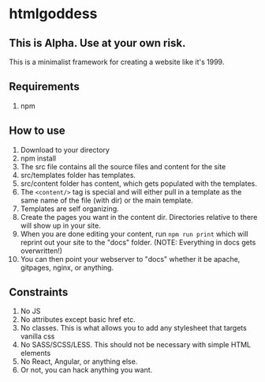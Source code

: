 # htmlgoddess

## This is Alpha. Use at your own risk.

This is a minimalist framework for creating a website like it's 1999. 

## Requirements
1. npm

## How to use

1. Download to your directory
1. npm install
1. The src file contains all the source files and content for the site
1. src/templates folder has templates.
1. src/content folder has content, which gets populated with the templates.
1. The ```<content/>``` tag is special and will either pull in a template as the same name of the file (with dir) or the main template.
1. Templates are self organizing.
1. Create the pages you want in the content dir. Directories relative to there will show up in your site.
1. When you are done editing your content, run ```npm run print``` which will reprint out your site to the "docs" folder. (NOTE: Everything in docs gets overwritten!)
1. You can then point your webserver to "docs" whether it be apache, gitpages, nginx, or anything.

## Constraints
1. No JS
1. No attributes except basic href etc.
1. No classes. This is what allows you to add any stylesheet that targets vanilla css
1. No SASS/SCSS/LESS. This should not be necessary with simple HTML elements
1. No React, Angular, or anything else.
1. Or not, you can hack anything you want.




